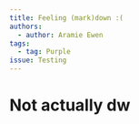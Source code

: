 ```yaml
---
title: Feeling (mark)down :(
authors:
  - author: Aramie Ewen
tags:
  - tag: Purple
issue: Testing
---
```

# **Not actually dw**